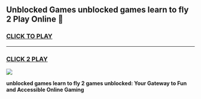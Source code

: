 
## Unblocked Games unblocked games learn to fly 2 Play Online 👋
<h3>
<a href="https://news.freeplayer.one?title=unblocked_games_learn_to_fly_2&ref=17F">CLICK TO PLAY</a></h3>
<hr>

<h3>
<a href="https://news.freeplayer.one?title=unblocked_games_learn_to_fly_2&ref=17F">CLICK 2 PLAY</a>
  
</h3>

<a href="https://news.freeplayer.one?title=unblocked_games_learn_to_fly_2&ref=17F/"><img src="https://clearcache.store/games.png"></a>


**unblocked games learn to fly 2 games unblocked: Your Gateway to Fun and Accessible Online Gaming**
